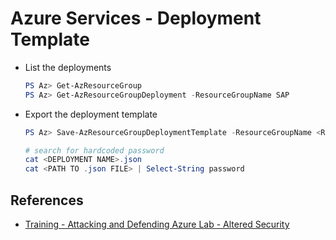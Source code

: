 # Azure Services - Deployment Template

* List the deployments

    ```powershell
    PS Az> Get-AzResourceGroup
    PS Az> Get-AzResourceGroupDeployment -ResourceGroupName SAP
    ```

* Export the deployment template

    ```ps1
    PS Az> Save-AzResourceGroupDeploymentTemplate -ResourceGroupName <RESOURCE GROUP> -DeploymentName <DEPLOYMENT NAME>
    
    # search for hardcoded password
    cat <DEPLOYMENT NAME>.json 
    cat <PATH TO .json FILE> | Select-String password
    ```

## References

* [Training - Attacking and Defending Azure Lab - Altered Security](https://www.alteredsecurity.com/azureadlab)
